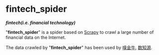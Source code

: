 # fintech_spider
**_fintech(i.e. financial technology)_**

"**fintech_spider**" is a spider based on [Scrapy](https://scrapy.org/) to crawl a large number of financial data on the Internet.

The data crawled by "**fintech_spider**" has been used by [嗅金牛](http://xiujinniu.com/xiujinniu/index.php), [数知源](http://datazhiyuan.com/datazhiyuan/index.php).